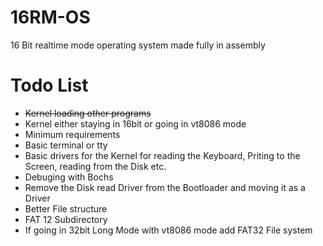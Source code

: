 # 16RM-OS
16 Bit realtime mode operating system made fully in assembly

# Todo List
- ~~Kernel loading other programs~~
- Kernel either staying in 16bit or going in vt8086 mode
- Minimum requirements
- Basic terminal or tty
- Basic drivers for the Kernel for reading the Keyboard, Priting to the Screen, reading from the Disk etc.
- Debuging with Bochs
- Remove the Disk read Driver from the Bootloader and moving it as a Driver
- Better File structure
- FAT 12 Subdirectory
- If going in 32bit Long Mode with vt8086 mode add FAT32 File system
